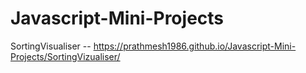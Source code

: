 # Javascript-Mini-Projects
SortingVisualiser -- https://prathmesh1986.github.io/Javascript-Mini-Projects/SortingVizualiser/
